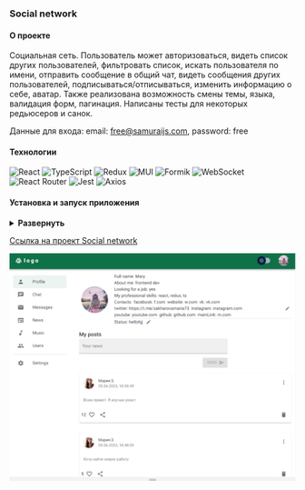 ### Social network

#### О проекте

Социальная сеть. Пользователь может авторизоваться, видеть список других пользователей, фильтровать список, искать пользователя по имени, отправить сообщение в общий чат, видеть сообщения других пользователей, подписываться/отписываться, изменить информацию о себе, аватар. Также реализована возможность смены темы, языка, валидация форм, пагинация. Написаны тесты для некоторых редьюсеров и санок.

Данные для входа:
email: free@samuraijs.com, password: free

<!-- lukoyanowa.maria@yandex.ru maria7373 -->

#### Технологии

<div>
  <img height='25px' src="https://img.shields.io/badge/React-20232A??style=plastic&logo=react&logoColor=61DAFB" alt="React">
  <img height='25px' src="https://img.shields.io/badge/TypeScript-20232A??style=plastic&logo=typescript&logoColor=3178C6" alt="TypeScript">
  <img height='25px' src="https://img.shields.io/badge/Redux-20232A??style=plastic&logo=redux&logoColor=764ABC" alt="Redux">
  <img height='25px' src="https://img.shields.io/badge/Material UI-20232A??style=for-the-badge&logo=MUI&logoColor=007FFF" alt="MUI">
  <img height='25px' src="https://img.shields.io/badge/Formik-20232A??style=for-the-badge" alt="Formik">
  <img height='25px' src="https://img.shields.io/badge/WebSocket-20232A??style=for-the-badge" alt="WebSocket">
  <img height='25px' src="https://img.shields.io/badge/React Router v6-20232A??style=plastic&logo=reactrouter&logoColor=CA4245" alt="React Router">
  <img height='25px' src="https://img.shields.io/badge/Jest-20232A??style=for-the-badge&logo=jest&logoColor=C21325" alt="Jest">
  <img height='25px' src="https://img.shields.io/badge/Axios-20232A??style=for-the-badge&logo=Axios&logoColor=5A29E4" alt="Axios">
</div>

#### Установка и запуск приложения

<details><summary><b>Развернуть</b></summary>

Клонировать репозиторий:

    git clone https://github.com/Mariyazakharova73/social-network-v2.git

Установить зависимости:

    npm install

Собрать проект:

    npm run build

Запустить проект:

    npm start

</details>

[Ссылка на проект Social network](https://mariyazakharova73.github.io/social-network-v2/)

<div align="center">
  <img width="575" alt="Основной функционал приложения" src="./src/images/app.png">
</div>
